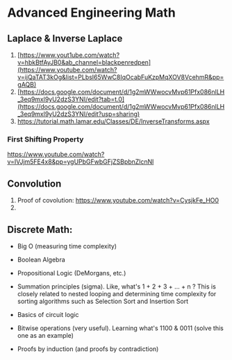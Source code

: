 # Advanced Engineering Math

## Laplace & Inverse Laplace
1. [https://www.yout1ube.com/watch?v=hbkBtfAyJB0&ab_channel=blackpenredpen](https://www.youtube.com/watch?v=ijQaTAT3kOg&list=PLbsI65WwC8IqOcabFuKzpMqXOV8VcehmR&pp=gAQB)
2. [https://docs.google.com/document/d/1g2mWWwocvMvp61Pfx086nlLH_3eq9mxl9yU2dzS3YNI/edit?tab=t.0](https://docs.google.com/document/d/1g2mWWwocvMvp61Pfx086nlLH_3eq9mxl9yU2dzS3YNI/edit?usp=sharing)
3. https://tutorial.math.lamar.edu/Classes/DE/InverseTransforms.aspx 

### First Shifting Property
https://www.youtube.com/watch?v=IVJjm5FE4x8&pp=ygUPbGFwbGFjZSBpbnZlcnNl 


## Convolution
1. Proof of covolution: https://www.youtube.com/watch?v=CysjkFe_HO0
2. 


## Discrete Math:
- Big O (measuring time complexity)
    
- Boolean Algebra
    
- Propositional Logic (DeMorgans, etc.)
    
- Summation principles (sigma). Like, what's 1 + 2 + 3 + ... + n ? This is closely related to nested looping and determining time complexity for sorting algorithms such as Selection Sort and Insertion Sort
    
- Basics of circuit logic
    
- Bitwise operations (very useful). Learning what's 1100 & 0011 (solve this one as an example)
    
- Proofs by induction (and proofs by contradiction)